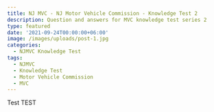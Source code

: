 ```yaml
---
title: NJ MVC - NJ Motor Vehicle Commission - Knowledge Test 2
description: Question and answers for MVC knowledge test series 2
type: featured
date: '2021-09-24T00:00:00+06:00'
image: /images/uploads/post-1.jpg
categories:
  - NJMVC Knowledge Test
tags:
  - NJMVC
  - Knowledge Test
  - Motor Vehicle Commission
  - MVC
---
```

Test TEST
